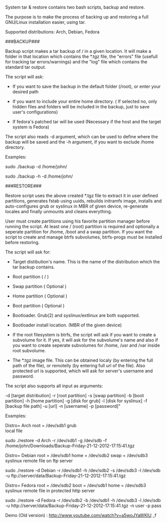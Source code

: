 System tar & restore contains two bash scripts, backup and restore.

The purpose is to make the process of backing up and restoring a full GNU/Linux installation easier, 
using tar.

Supported distributions: Arch, Debian, Fedora

###BACKUP###

Backup script makes a tar backup of / in a given location. It will make a folder in that location which 
contains the *.tgz file, the "errors" file (usefull for tracking tar errors/warnings) and the "log" file which contains the standard tar output.

The script will ask:

- If you want to save the backup in the default folder (/root), or enter your desired path

- If you want to include your entire home directory. ( If selected no, only hidden files and folders 
   will be included in the backup, just to save user's configurations)

- If fedora's patched tar will be used  (Necessary if the host and the target system is Fedora)


The script also reads -d argument, which can be used to define where the backup will be saved 
and the -h argument, if you want to exclude /home directory.

Examples:

sudo ./backup -d /home/john/

sudo ./backup -h -d /home/john/


###RESTORE###

Restore script uses the above created  *.tgz file to extract it in user defined partitions, generates fstab using uuids,
rebuilds initramfs image, installs and auto-configures grub or syslinux in MBR of given device,
re-generate locales and finally unmounts and cleans everything.

User must create partitions using his favorite partition manager before running the script.
At least one / (root) partition is required and optionally a seperate partition for /home, /boot and a swap partition.
If you want the script to create and manage btrfs subvolumes, btrfs-progs must be installed before restoring.

The script will ask for:

- Target distibution's name. This is the name of the distribution which the tar backup contains.

- Root partition ( / )

- Swap partition ( Optional )

- Home partition ( Optional )

- Boot partition   ( Optional )

- Bootloader. Grub(2) and syslinux/extlinux are both supported.

- Bootloader install location. (MBR of the given device)

- If the root filesystem is btrfs, the script will ask if you want to create a subvolume for it.
   If yes, it will ask for the subvolume's name and also if you want to create seperate
   subvolumes for /home, /usr and /var inside root subvolume.

- The *.tgz image file. This can be obtained localy (by entering the full path of the file), or remotelly (by entering full url of the file).
   Also protected url is supported, which will ask for server's username and password.


The script also supports all input as arguments:

-d  [target distribution]
-r   [root partition]
-s  [swap partition]
-b  [boot partition]
-h  [home partition]
-g  [disk for grub]
-l   [disk for syslinux]
-f   [backup file path]
-u  [url]
-n  [username]
-p  [password]"


Examples:

Distro= Arch
root = /dev/sdb1
grub  
local file

sudo ./restore -d Arch -r /dev/sdb1 -g /dev/sdb -f /home/john/Downloads/Backup-Friday-21-12-2012-17:15:41.tgz

Distro= Debian
root = /dev/sdb1
home = /dev/sdb2
swap = /dev/sdb3
syslinux 
remote file on ftp server

sudo ./restore -d Debian -r /dev/sdb1 -h /dev/sdb2 -s /dev/sdb3 -l /dev/sdb -u ftp://server/data/Backup-Friday-21-12-2012-17:15:41.tgz

Distro= Fedora
root = /dev/sdb2
boot = /dev/sdb1
home = /dev/sdb3
syslinux 
remote file in protected http server

sudo ./restore -d Fedora -r /dev/sdb2 -b /dev/sdb1 -h /dev/sdb3 -l /dev/sdb -u http://server/data/Backup-Friday-21-12-2012-17:15:41.tgz -n user -p pass



Demo (Old version) : http://www.youtube.com/watch?v=a5woJYaWKlU _f